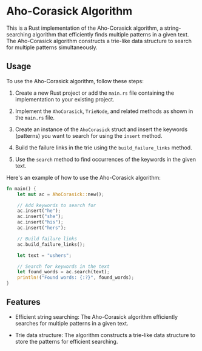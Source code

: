 # Aho-Corasick Algorithm

This is a Rust implementation of the Aho-Corasick algorithm, a string-searching algorithm that efficiently finds multiple patterns in a given text. The Aho-Corasick algorithm constructs a trie-like data structure to search for multiple patterns simultaneously.

## Usage

To use the Aho-Corasick algorithm, follow these steps:

1. Create a new Rust project or add the `main.rs` file containing the implementation to your existing project.

2. Implement the `AhoCorasick`, `TrieNode`, and related methods as shown in the `main.rs` file.

3. Create an instance of the `AhoCorasick` struct and insert the keywords (patterns) you want to search for using the `insert` method.

4. Build the failure links in the trie using the `build_failure_links` method.

5. Use the `search` method to find occurrences of the keywords in the given text.

Here's an example of how to use the Aho-Corasick algorithm:

```rust
fn main() {
    let mut ac = AhoCorasick::new();

    // Add keywords to search for
    ac.insert("he");
    ac.insert("she");
    ac.insert("his");
    ac.insert("hers");

    // Build failure links
    ac.build_failure_links();

    let text = "ushers";

    // Search for keywords in the text
    let found_words = ac.search(text);
    println!("Found words: {:?}", found_words);
}
```

## Features

- Efficient string searching: The Aho-Corasick algorithm efficiently searches for multiple patterns in a given text.

- Trie data structure: The algorithm constructs a trie-like data structure to store the patterns for efficient searching.
